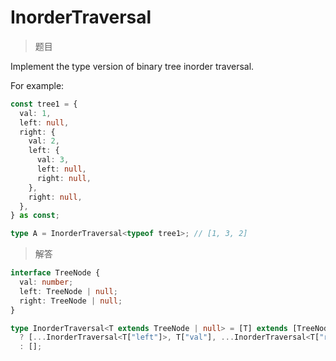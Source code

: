 # InorderTraversal

<BtnGroup 
	issue="https://tsch.js.org/3376/solutions"
	featured="https://github.com/type-challenges/type-challenges/issues/14093"
/>

> 题目

Implement the type version of binary tree inorder traversal.

For example:

```typescript
const tree1 = {
  val: 1,
  left: null,
  right: {
    val: 2,
    left: {
      val: 3,
      left: null,
      right: null,
    },
    right: null,
  },
} as const;

type A = InorderTraversal<typeof tree1>; // [1, 3, 2]
```

> 解答

```ts
interface TreeNode {
  val: number;
  left: TreeNode | null;
  right: TreeNode | null;
}

type InorderTraversal<T extends TreeNode | null> = [T] extends [TreeNode]
  ? [...InorderTraversal<T["left"]>, T["val"], ...InorderTraversal<T["right"]>]
  : [];
```